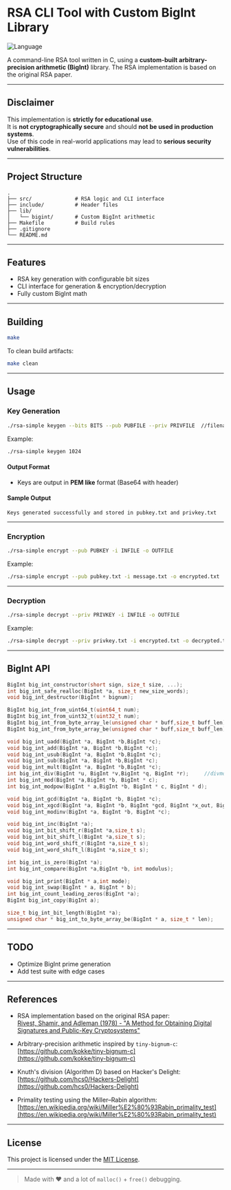 # RSA CLI Tool with Custom BigInt Library
 
![Language](https://img.shields.io/badge/language-C-blue)

A command-line RSA tool written in C, using a **custom-built arbitrary-precision arithmetic (BigInt)** library. The RSA implementation is based on the original RSA paper.

---
## Disclaimer

This implementation is **strictly for educational use**.  
It is **not cryptographically secure** and should **not be used in production systems**.  
Use of this code in real-world applications may lead to **serious security vulnerabilities**.

---
## Project Structure

```
.
├── src/              # RSA logic and CLI interface
├── include/          # Header files
├── lib/
│   └── bigint/       # Custom BigInt arithmetic
├── Makefile          # Build rules
├── .gitignore
└── README.md
```

---

##  Features

- RSA key generation with configurable bit sizes  
- CLI interface for generation & encryption/decryption  
- Fully custom BigInt math 

---

## Building

```bash
make
```

To clean build artifacts:

```bash
make clean
```

---

##  Usage

###  Key Generation

```bash
./rsa-simple keygen --bits BITS --pub PUBFILE --priv PRIVFILE  //filenames are optional
```

Example:

```bash
./rsa-simple keygen 1024
```

#### Output Format

- Keys are output in **PEM like** format (Base64 with header)



#### Sample Output

```
Keys generated successfully and stored in pubkey.txt and privkey.txt
```
---
###  Encryption

```bash
./rsa-simple encrypt --pub PUBKEY -i INFILE -o OUTFILE
```
Example:

```bash
./rsa-simple encrypt --pub pubkey.txt -i message.txt -o encrypted.txt
```
---
###  Decryption

```bash
./rsa-simple decrypt --priv PRIVKEY -i INFILE -o OUTFILE
```
Example:

```bash
./rsa-simple decrypt --priv privkey.txt -i encrypted.txt -o decrypted.txt
```
---

## BigInt API


```C
BigInt big_int_constructor(short sign, size_t size, ...);
int big_int_safe_realloc(BigInt *a, size_t new_size_words);
void big_int_destructor(BigInt * bignum);

BigInt big_int_from_uint64_t(uint64_t num);
BigInt big_int_from_uint32_t(uint32_t num);
BigInt big_int_from_byte_array_le(unsigned char * buff,size_t buff_len);
BigInt big_int_from_byte_array_be(unsigned char * buff,size_t buff_len);

void big_int_uadd(BigInt *a, BigInt *b,BigInt *c);
void big_int_add(BigInt *a, BigInt *b,BigInt *c);
void big_int_usub(BigInt *a, BigInt *b,BigInt *c);
void big_int_sub(BigInt *a, BigInt *b,BigInt *c);
void big_int_mult(BigInt *a, BigInt *b,BigInt *c);
int big_int_div(BigInt *u, BigInt *v,BigInt *q, BigInt *r);		//divmod
int big_int_mod(BigInt *a,BigInt *b, BigInt * c);
int big_int_modpow(BigInt * a,BigInt *b, BigInt * c, BigInt * d);

void big_int_gcd(BigInt *a, BigInt *b, BigInt *c);
void big_int_xgcd(BigInt *a, BigInt *b, BigInt *gcd, BigInt *x_out, BigInt *y_out);
void big_int_modinv(BigInt *a, BigInt *b, BigInt *c);

void big_int_inc(BigInt *a);
void big_int_bit_shift_r(BigInt *a,size_t s);
void big_int_bit_shift_l(BigInt *a,size_t s);
void big_int_word_shift_r(BigInt *a,size_t s);
void big_int_word_shift_l(BigInt *a,size_t s);

int big_int_is_zero(BigInt *a);
int big_int_compare(BigInt *a,BigInt *b, int modulus);

void big_int_print(BigInt * a,int mode);
void big_int_swap(BigInt * a, BigInt * b);
int big_int_count_leading_zeros(BigInt *a);
BigInt big_int_copy(BigInt a);

size_t big_int_bit_length(BigInt *a);
unsigned char * big_int_to_byte_array_be(BigInt * a, size_t * len);
```

---

## TODO

- Optimize BigInt prime generation
- Add test suite with edge cases

---

## References

- RSA implementation based on the original RSA paper:  
  [Rivest, Shamir, and Adleman (1978) - "A Method for Obtaining Digital Signatures and Public-Key Cryptosystems"](https://people.csail.mit.edu/rivest/Rsapaper.pdf)

- Arbitrary-precision arithmetic inspired by `tiny-bignum-c`:  
  [https://github.com/kokke/tiny-bignum-c](https://github.com/kokke/tiny-bignum-c)

- Knuth's division (Algorithm D) based on Hacker's Delight:  
  [https://github.com/hcs0/Hackers-Delight](https://github.com/hcs0/Hackers-Delight)

- Primality testing using the Miller–Rabin algorithm:  
  [https://en.wikipedia.org/wiki/Miller%E2%80%93Rabin_primality_test](https://en.wikipedia.org/wiki/Miller%E2%80%93Rabin_primality_test)




---

## License

This project is licensed under the [MIT License](./LICENSE).

---

> Made with ❤️ and a lot of `malloc()` + `free()` debugging.

